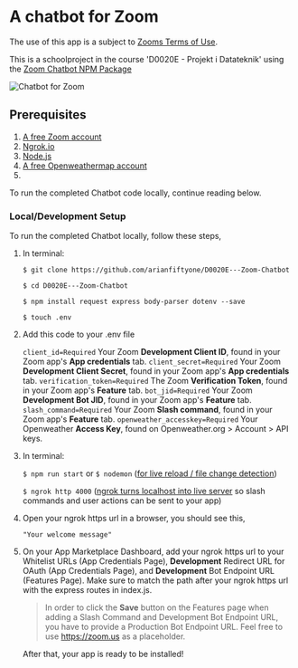 # A chatbot for Zoom


The use of this app is a subject to [Zooms Terms of Use](https://explore.zoom.us/docs/en-us/zoom_api_license_and_tou.html).

This is a schoolproject in the course 'D0020E - Projekt i Datateknik' using the [Zoom Chatbot NPM Package](https://www.npmjs.com/package/@zoomus/chatbot)

![Chatbot for Zoom]()

## Prerequisites
1. [A free Zoom account](https://marketplace.zoom.us/)
2. [Ngrok.io](https://ngrok.com/)
3. [Node.js](https://nodejs.org/en/)
4. [A free Openweathermap account](https://openweathermap.org)
5. 

To run the completed Chatbot code locally, continue reading below.

### Local/Development Setup

To run the completed Chatbot locally, follow these steps,

1. In terminal:

   `$ git clone https://github.com/arianfiftyone/D0020E---Zoom-Chatbot`

   `$ cd D0020E---Zoom-Chatbot`

   `$ npm install request express body-parser dotenv --save`

   `$ touch .env`
   
2. Add this code to your .env file

   `client_id=Required` Your Zoom **Development Client ID**, found in your Zoom app's **App credentials** tab.
   `client_secret=Required` Your Zoom **Development Client Secret**, found in your Zoom app's **App credentials** tab.
   `verification_token=Required` The Zoom **Verification Token**, found in your Zoom app's **Feature** tab.
   `bot_jid=Required` Your Zoom **Development Bot JID**, found in your Zoom app's **Feature** tab.
   `slash_command=Required` Your Zoom **Slash command**, found in your Zoom app's **Feature** tab.
   `openweather_accesskey=Required` Your Openweather **Access Key**, found on Openweather.org > Account > API keys.
   
3. In terminal:

   `$ npm run start` or `$ nodemon` ([for live reload / file change detection](https://www.npmjs.com/package/nodemon))

   `$ ngrok http 4000` ([ngrok turns localhost into live server](https://ngrok.com/) so slash commands and user actions can be sent to your app)
   
4. Open your ngrok https url in a browser, you should see this,

   `"Your welcome message"`
   
5. On your App Marketplace Dashboard, add your ngrok https url to your Whitelist URLs (App Credentials Page), **Development** Redirect URL for OAuth (App Credentials Page), and **Development** Bot Endpoint URL (Features Page). Make sure to match the path after your ngrok https url with the express routes in index.js.

   > In order to click the **Save** button on the Features page when adding a Slash Command and Development Bot Endpoint URL, you have to provide a Production Bot Endpoint URL. Feel free to use https://zoom.us as a placeholder.

   After that, your app is ready to be installed!


